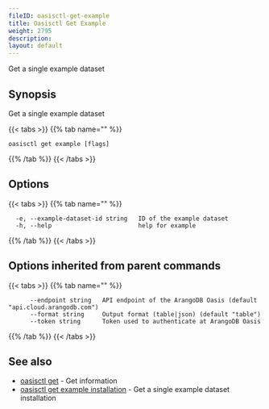 ```yaml
---
fileID: oasisctl-get-example
title: Oasisctl Get Example
weight: 2795
description: 
layout: default
---
```

Get a single example dataset

## Synopsis

Get a single example dataset

{{< tabs >}}
{{% tab name="" %}}
```
oasisctl get example [flags]
```
{{% /tab %}}
{{< /tabs >}}

## Options

{{< tabs >}}
{{% tab name="" %}}
```
  -e, --example-dataset-id string   ID of the example dataset
  -h, --help                        help for example
```
{{% /tab %}}
{{< /tabs >}}

## Options inherited from parent commands

{{< tabs >}}
{{% tab name="" %}}
```
      --endpoint string   API endpoint of the ArangoDB Oasis (default "api.cloud.arangodb.com")
      --format string     Output format (table|json) (default "table")
      --token string      Token used to authenticate at ArangoDB Oasis
```
{{% /tab %}}
{{< /tabs >}}

## See also

* [oasisctl get]()	 - Get information
* [oasisctl get example installation](oasisctl-get-example-installation)	 - Get a single example dataset installation

